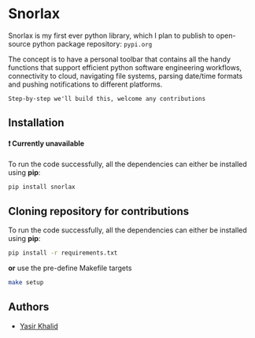 # Snorlax

Snorlax is my first ever python library, which I plan to publish to open-source python package repository: `pypi.org`

The concept is to have a personal toolbar that contains all the handy functions that support efficient python software engineering workflows, connectivity to cloud, navigating file systems, parsing date/time formats and pushing notifications to different platforms.

`Step-by-step we'll build this, welcome any contributions`

## Installation
#### ❗ Currently unavailable
To run the code successfully, all the dependencies can either be installed using **pip**:

```bash
pip install snorlax
```
## Cloning repository for contributions

To run the code successfully, all the dependencies can either be installed using **pip**:

```bash
pip install -r requirements.txt
```
**or** use the pre-define Makefile targets
 
```bash
make setup
``` 
## Authors

- [Yasir Khalid](www.linkedin.com/in/yasir-khalid)
